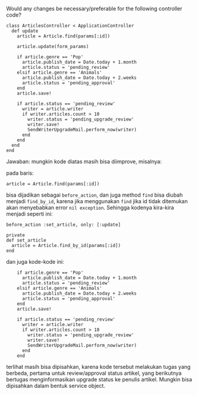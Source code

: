 Would any changes be necessary/preferable for the following controller code?

```
class ArticlesController < ApplicationController
  def update
    article = Article.find(params[:id])

    article.update(form_params)

    if article.genre == 'Pop'
      article.publish_date = Date.today + 1.month
      article.status = 'pending_review'
    elsif article.genre == 'Animals'
      article.publish_date = Date.today + 2.weeks
      article.status = 'pending_approval'
    end
    article.save!

    if article.status == 'pending_review'
      writer = article.writer
      if writer.articles.count > 10
        writer.status = 'pending_upgrade_review'
        writer.save!
        SendWriterUpgradeMail.perform_now(writer)
      end
    end
  end
end
```

Jawaban: mungkin kode diatas masih bisa diimprove, misalnya:

pada baris:

`article = Article.find(params[:id])`

bisa dijadikan sebagai `before_action`, dan juga method `find` bisa diubah menjadi `find_by_id`, karena jika menggunakan `find` jika id tidak ditemukan akan menyebabkan error `nil exception`. Sehingga kodenya kira-kira menjadi seperti ini:

```
before_action :set_article, only: [:update]

private
def set_article
  article = Article.find_by_id(params[:id])
end
```

dan juga kode-kode ini:

```
    if article.genre == 'Pop'
      article.publish_date = Date.today + 1.month
      article.status = 'pending_review'
    elsif article.genre == 'Animals'
      article.publish_date = Date.today + 2.weeks
      article.status = 'pending_approval'
    end
    article.save!

    if article.status == 'pending_review'
      writer = article.writer
      if writer.articles.count > 10
        writer.status = 'pending_upgrade_review'
        writer.save!
        SendWriterUpgradeMail.perform_now(writer)
      end
    end
```

terlihat masih bisa dipisahkan, karena kode tersebut melakukan tugas yang berbeda, pertama untuk review/approval status artikel, yang berikutnya bertugas menginformasikan upgrade status ke penulis artikel. Mungkin bisa dipisahkan dalam bentuk service object.
